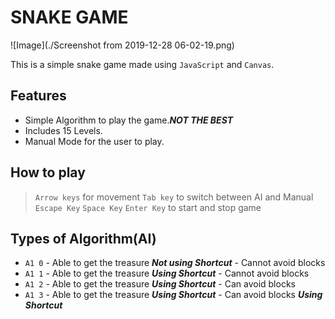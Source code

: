 # SNAKE GAME
![Image](./Screenshot from 2019-12-28 06-02-19.png)

This is a simple snake game made using `JavaScript` and `Canvas`.

## Features
* Simple Algorithm to play the game.***NOT THE BEST***
* Includes 15 Levels.
* Manual Mode for the user to play.

## How to play
> `Arrow keys` for movement
> `Tab key` to switch between AI and Manual
> `Escape Key` `Space Key` `Enter Key` to start and stop game 

## Types of Algorithm(AI)
* `A1 0` - Able to get the treasure ***Not using Shortcut***
		 - Cannot avoid blocks	
* `A1 1` - Able to get the treasure ***Using Shortcut***
		 - Cannot avoid blocks
* `A1 2` - Able to get the treasure ***Using Shortcut***
		 - Can avoid blocks
* `A1 3` - Able to get the treasure ***Using Shortcut***
		 - Can avoid blocks ***Using Shortcut***
